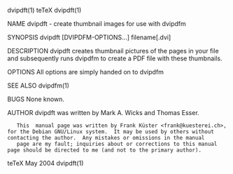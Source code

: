 dvipdft(1)                                                                                          teTeX                                                                                          dvipdft(1)



NAME
       dvipdft - create thumbnail images for use with dvipdfm

SYNOPSIS
       dvipdft [DVIPDFM-OPTIONS...]  filename[.dvi]

DESCRIPTION
       dvipdft creates thumbnail pictures of the pages in your file and subsequently runs dvipdfm to create a PDF file with these thumbnails.

OPTIONS
       All options are simply handed on to dvipdfm



SEE ALSO
              dvipdfm(1)

BUGS
       None known.

AUTHOR
       dvipdft was written by Mark A. Wicks and Thomas Esser.

       This  manual page was written by Frank Küster <frank@kuesterei.ch>, for the Debian GNU/Linux system.  It may be used by others without contacting the author.  Any mistakes or omissions in the manual
       page are my fault; inquiries about or corrections to this manual page should be directed to me (and not to the primary author).



teTeX                                                                                              May 2004                                                                                        dvipdft(1)
